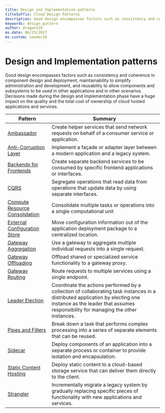 ```yaml
---
title: Design and Implementation patterns
titleSuffix: Cloud Design Patterns
description: Good design encompasses factors such as consistency and coherence in component design and deployment, maintainability to simplify administration and development, and reusability to allow components and subsystems to be used in other applications and in other scenarios. Decisions made during the design and implementation phase have a huge impact on the quality and the total cost of ownership of cloud hosted applications and services.
keywords: design pattern
author: dragon119
ms.date: 06/23/2017
ms.custom: seodec18
---
```


# Design and Implementation patterns

Good design encompasses factors such as consistency and coherence in component design and deployment, maintainability to simplify administration and development, and reusability to allow components and subsystems to be used in other applications and in other scenarios. Decisions made during the design and implementation phase have a huge impact on the quality and the total cost of ownership of cloud hosted applications and services.

|                                Pattern                                 |                                                                                                      Summary                                                                                                       |
|------------------------------------------------------------------------|--------------------------------------------------------------------------------------------------------------------------------------------------------------------------------------------------------------------|
|                     [Ambassador](../ambassador.md)                     |                                                         Create helper services that send network requests on behalf of a consumer service or application.                                                          |
|          [Anti-Corruption Layer](../anti-corruption-layer.md)          |                                                               Implement a façade or adapter layer between a modern application and a legacy system.                                                                |
|         [Backends for Frontends](../backends-for-frontends.md)         |                                                          Create separate backend services to be consumed by specific frontend applications or interfaces.                                                          |
|                           [CQRS](../cqrs.md)                           |                                                         Segregate operations that read data from operations that update data by using separate interfaces.                                                         |
| [Compute Resource Consolidation](../compute-resource-consolidation.md) |                                                                     Consolidate multiple tasks or operations into a single computational unit                                                                      |
|   [External Configuration Store](../external-configuration-store.md)   |                                                        Move configuration information out of the application deployment package to a centralized location.                                                         |
|            [Gateway Aggregation](../gateway-aggregation.md)            |                                                                   Use a gateway to aggregate multiple individual requests into a single request.                                                                   |
|             [Gateway Offloading](../gateway-offloading.md)             |                                                                      Offload shared or specialized service functionality to a gateway proxy.                                                                       |
|                [Gateway Routing](../gateway-routing.md)                |                                                                            Route requests to multiple services using a single endpoint.                                                                            |
|                [Leader Election](../leader-election.md)                | Coordinate the actions performed by a collection of collaborating task instances in a distributed application by electing one instance as the leader that assumes responsibility for managing the other instances. |
|              [Pipes and Filters](../pipes-and-filters.md)              |                                                     Break down a task that performs complex processing into a series of separate elements that can be reused.                                                      |
|                        [Sidecar](../sidecar.md)                        |                                                  Deploy components of an application into a separate process or container to provide isolation and encapsulation.                                                  |
|         [Static Content Hosting](../static-content-hosting.md)         |                                                        Deploy static content to a cloud-based storage service that can deliver them directly to the client.                                                        |
|                      [Strangler](../strangler.md)                      |                                         Incrementally migrate a legacy system by gradually replacing specific pieces of functionality with new applications and services.                                          |
